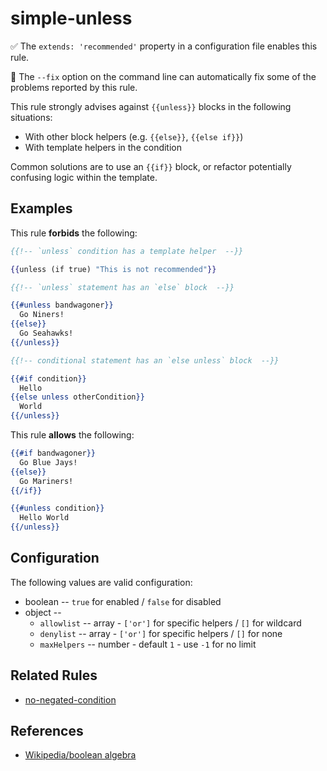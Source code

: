 # simple-unless

✅ The `extends: 'recommended'` property in a configuration file enables this rule.

🔧 The `--fix` option on the command line can automatically fix some of the problems reported by this rule.

This rule strongly advises against `{{unless}}` blocks in the following situations:

* With other block helpers (e.g. `{{else}}`, `{{else if}}`)
* With template helpers in the condition

Common solutions are to use an `{{if}}` block, or refactor potentially confusing logic within the template.

## Examples

This rule **forbids** the following:

```hbs
{{!-- `unless` condition has a template helper  --}}

{{unless (if true) "This is not recommended"}}
```

```hbs
{{!-- `unless` statement has an `else` block  --}}

{{#unless bandwagoner}}
  Go Niners!
{{else}}
  Go Seahawks!
{{/unless}}
```

```hbs
{{!-- conditional statement has an `else unless` block  --}}

{{#if condition}}
  Hello
{{else unless otherCondition}}
  World
{{/unless}}
```

This rule **allows** the following:

```hbs
{{#if bandwagoner}}
  Go Blue Jays!
{{else}}
  Go Mariners!
{{/if}}
```

```hbs
{{#unless condition}}
  Hello World
{{/unless}}
```

## Configuration

The following values are valid configuration:

* boolean -- `true` for enabled / `false` for disabled
* object --
  * `allowlist` -- array - `['or']` for specific helpers / `[]` for wildcard
  * `denylist` -- array - `['or']` for specific helpers / `[]` for none
  * `maxHelpers` -- number - default `1` - use `-1` for no limit

## Related Rules

* [no-negated-condition](no-negated-condition.md)

## References

* [Wikipedia/boolean algebra](https://en.wikipedia.org/wiki/Boolean_algebra)
